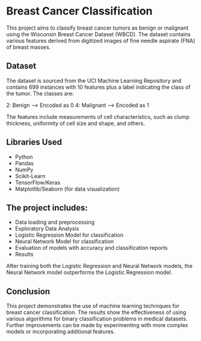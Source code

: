 # Breast Cancer Classification

This project aims to classify breast cancer tumors as benign or malignant using the Wisconsin Breast Cancer Dataset (WBCD). The dataset contains various features derived from digitized images of fine needle aspirate (FNA) of breast masses.

## Dataset

The dataset is sourced from the UCI Machine Learning Repository and contains 699 instances with 10 features plus a label indicating the class of the tumor. The classes are:

2: Benign --> Encoded as 0
4: Malignant --> Encoded as 1

The features include measurements of cell characteristics, such as clump thickness, uniformity of cell size and shape, and others.

## Libraries Used
- Python
- Pandas
- NumPy
- Scikit-Learn
- TensorFlow/Keras
- Matplotlib/Seaborn (for data visualization)

## The project includes:

- Data loading and preprocessing
- Exploratory Data Analysis
- Logistic Regression Model for classification
- Neural Network Model for classification
- Evaluation of models with accuracy and classification reports
- Results

After training both the Logistic Regression and Neural Network models, the Neural Network model outperforms the Logistic Regression model.

## Conclusion

This project demonstrates the use of machine learning techniques for breast cancer classification. The results show the effectiveness of using various algorithms for binary classification problems in medical datasets. Further improvements can be made by experimenting with more complex models or incorporating additional features.
